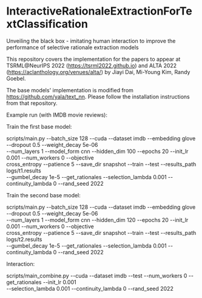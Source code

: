 # InteractiveRationaleExtractionForTextClassification
Unveiling the black box - imitating human interaction to improve the performance of selective rationale extraction models 

This repository covers the implementation for the papers to appear at TSRML@NeurIPS 2022 (https://tsrml2022.github.io) and ALTA 2022 (https://aclanthology.org/venues/alta/) by Jiayi Dai, Mi-Young Kim, Randy Goebel.

The base models' implementation is modified from https://github.com/yala/text_nn. Please follow the installation instructions from that repository.

Example run (with IMDB movie reviews):

Train the first base model:

scripts/main.py --batch_size 128 --cuda --dataset imdb --embedding glove --dropout 0.5 --weight_decay 5e-06\
--num_layers 1 --model_form cnn --hidden_dim 100 --epochs 20 --init_lr 0.001 --num_workers 0 --objective\
cross_entropy --patience 5 --save_dir snapshot --train --test --results_path logs/t1.results\
--gumbel_decay 1e-5 --get_rationales --selection_lambda 0.001 --continuity_lambda 0 --rand_seed 2022

Train the second base model:

scripts/main.py --batch_size 128 --cuda --dataset imdb --embedding glove --dropout 0.5 --weight_decay 5e-06\
--num_layers 1 --model_form cnn --hidden_dim 120 --epochs 20 --init_lr 0.001 --num_workers 0 --objective\
cross_entropy --patience 5 --save_dir snapshot --train --test --results_path logs/t2.results\
--gumbel_decay 1e-5 --get_rationales --selection_lambda 0.001 --continuity_lambda 0 --rand_seed 2022

Interaction:

scripts/main_combine.py --cuda --dataset imdb --test --num_workers 0 --get_rationales --init_lr 0.001\
--selection_lambda 0.001 --continuity_lambda 0 --rand_seed 2022
